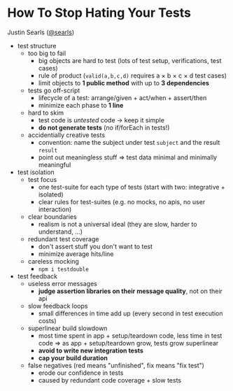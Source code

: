 # How To Stop Hating Your Tests
Justin Searls ([@searls](https://twitter.com/@searls))

- test structure
	- too big to fail
		- big objects are hard to test (lots of test setup, verifications, test cases)
		- rule of product (`valid(a,b,c,d)` requires a &times; b &times; c &times; d test cases)
		- limit objects to **1 public method** with up to **3 dependencies**
	- tests go off-script
		- lifecycle of a test: arrange/given + act/when + assert/then
		- minimize each phase to **1 line**
	- hard to skim
		- test code is *untested* code -> keep it simple
		- **do not generate tests** (no if/forEach in tests!)
	- accidentially creative tests
		- convention: name the subject under test `subject` and the result `result`
		- point out meaningless stuff => test data minimal and minimally meaningful
- test isolation
	- test focus
		- one test-suite for each type of tests (start with two: integrative + isolated)
		- clear rules for test-suites (e.g. no mocks, no apis, no user interaction)
	- clear boundaries
		- realism is not a universal ideal (they are slow, harder to understand, ...)
	- redundant test coverage
		-	don't assert stuff you don't want to test
		- minimize average hits/line
	- careless mocking
		- `npm i testdouble`
- test feedback
	- useless error messages
		- **judge assertion libraries on their message quality**, not on their api
	- slow feedback loops
		- small differences in time add up (every second in test execution costs)
	- superlinear build slowdown
		- most time spent in app + setup/teardown code, less time in test code => as app + setup/teardown grow, tests grow superlinear
		- **avoid to write new integration tests**
		- **cap your build duration**
	- false negatives (red means "unfinished", fix means "fix test")
		- erode our confidence in tests
		- caused by redundant code coverage + slow tests